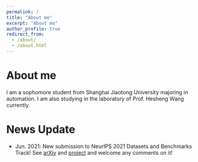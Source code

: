 ```yaml
---
permalink: /
title: "About me"
excerpt: "About me"
author_profile: true
redirect_from: 
  - /about/
  - /about.html
---
```

# About me

I am a sophomore student from Shanghai Jiaotong University majoring in automation. I am also studying in the laboratory of Prof. Hesheng Wang currently.

# News Update

- Jun. 2021: New submission to NeurIPS 2021 Datasets and Benchmarks Track! See [arXiv](https://arxiv.org/abs/2011.04408) and [project](https://seasondepth.github.io/) and welcome any comments on it!
